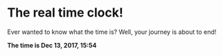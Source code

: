 # The real time clock!

Ever wanted to know what the time is? Well, your journey is about to end!

**The time is Dec 13, 2017, 15:54**